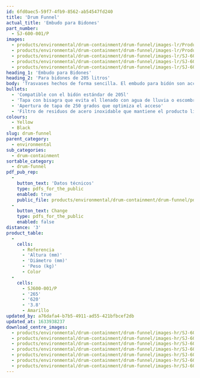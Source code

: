 ```yaml
---
id: 6fd0aec5-59f7-4fb9-8562-ab54547fd240
title: 'Drum Funnel'
actual_title: 'Embudo para Bidones'
part_number:
  - SJ-600-001/P
images:
  - products/environmental/drum-containment/drum-funnel/images-lr/Product_Image_776x776_(518x518_focus_area)-SJ-600-001.P_01.jpg
  - products/environmental/drum-containment/drum-funnel/images-lr/Product_Image_776x776_(518x518_focus_area)-SJ-600-001.P_02.jpg
  - products/environmental/drum-containment/drum-funnel/images-lr/SJ-600-001_01.jpg
  - products/environmental/drum-containment/drum-funnel/images-lr/SJ-600-001_02.jpg
  - products/environmental/drum-containment/drum-funnel/images-lr/SJ-600-001_03.jpg
heading_1: 'Embudo para Bidones'
heading_2: 'Para bidones de 205 litros'
body: 'Trasvases hechos de forma sencilla. El embudo para bidón son accesorios perfectos para minimizar los derrames y reducir los residuos en el proceso de relleno del bidón.'
bullets:
  - 'Compatible con el bidón estándar de 205l'
  - 'Tapa con bisagra que evita el llenado con agua de lluvia o escombros'
  - 'Apertura de tapa de 250 grados que optimiza el acceso'
  - 'Filtro de residuos de acero inoxidable que mantiene el producto libre de grande contaminantes'
colours:
  - Yellow
  - Black
slug: drum-funnel
parent_category:
  - environmental
sub_categories:
  - drum-containment
sortable_category:
  - drum-funnel
pdf_pub_rep:
  -
    button_text: 'Datos técnicos'
    type: pdfs_for_the_public
    enabled: true
    public_file: products/environmental/drum-containment/drum-funnel/pdf-lr/EV-Drum-Funnel-TD_ES.pdf
  -
    button_text: Change
    type: pdfs_for_the_public
    enabled: false
distance: '3'
product_table:
  -
    cells:
      - Referencia
      - 'Altura (mm)'
      - 'Diámetro (mm)'
      - 'Peso (kg)'
      - Color
  -
    cells:
      - SJ600-001/P
      - '265'
      - '620'
      - '3.8'
      - Amarillo
updated_by: a76dafa4-b7b5-4911-ad55-421bfbcef2db
updated_at: 1633938237
download_centre_images:
  - products/environmental/drum-containment/drum-funnel/images-hr/SJ-600-001.P_01.jpg
  - products/environmental/drum-containment/drum-funnel/images-hr/SJ-600-001.P_010.jpg
  - products/environmental/drum-containment/drum-funnel/images-hr/SJ-600-001.P_011.jpg
  - products/environmental/drum-containment/drum-funnel/images-hr/SJ-600-001.P_02.jpg
  - products/environmental/drum-containment/drum-funnel/images-hr/SJ-600-001.P_03.jpg
  - products/environmental/drum-containment/drum-funnel/images-hr/SJ-600-001.P_04.jpg
  - products/environmental/drum-containment/drum-funnel/images-hr/SJ-600-001.P_05.jpg
---
```

